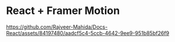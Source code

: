 # React + Framer Motion 

https://github.com/Rajveer-Mahida/Docs-React/assets/84197480/aadcf5c4-5ccb-4642-9ee9-951b85bf26f9

